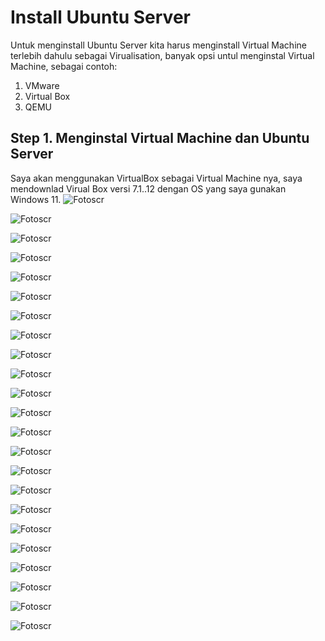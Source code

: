 # Install Ubuntu Server  
Untuk menginstall Ubuntu Server kita harus menginstall Virtual Machine terlebih dahulu sebagai Virualisation, banyak opsi untul menginstal Virtual Machine, sebagai contoh:  
1.	VMware
2.	Virtual Box
3.	QEMU

## Step 1. Menginstal Virtual Machine dan Ubuntu Server  
Saya akan menggunakan VirtualBox sebagai Virtual Machine nya, saya mendownlad Virual Box versi 7.1..12 dengan OS yang saya gunakan Windows 11.
![Fotoscr](scr/Foto-0-0.jpg)

![Fotoscr](scr/Foto-0-1.jpg)

![Fotoscr](scr/Foto-1-0.png)

![Fotoscr](scr/Foto-1-1.png)

![Fotoscr](scr/Foto-1-2.png)

![Fotoscr](scr/Foto-1-3.png)

![Fotoscr](scr/Foto-1-4.png)

![Fotoscr](scr/Foto-2-0.png)

![Fotoscr](scr/Foto-2-1.png)

![Fotoscr](scr/Foto-2-2.png)

![Fotoscr](scr/Foto-2-3.png)

![Fotoscr](scr/Foto-2-4.png)

![Fotoscr](scr/Foto-2-5.png)

![Fotoscr](scr/Foto-4-0.png)

![Fotoscr](scr/Foto-4-1.png)

![Fotoscr](scr/Foto-4-2.png)

![Fotoscr](scr/Foto-4-3.png)

![Fotoscr](scr/Foto-4-4.png)

![Fotoscr](scr/Foto-4-5.png)

![Fotoscr](scr/Foto-4-6.png)

![Fotoscr](scr/Foto-4-7.png)

![Fotoscr](scr/Foto-4-8.png)

![Fotoscr](scr/Foto-4-9.png)

